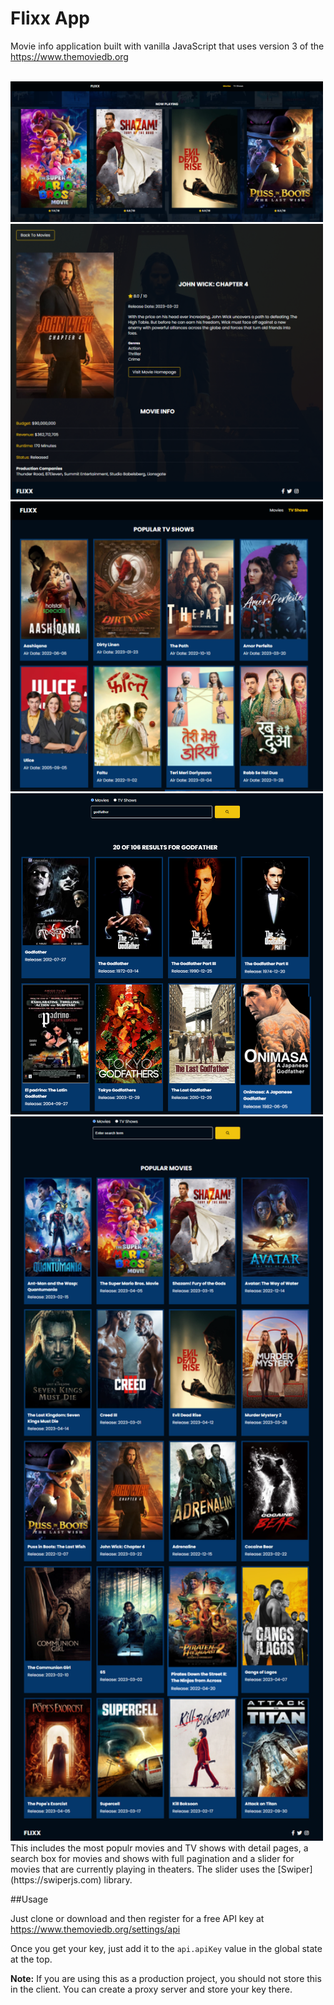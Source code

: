 
# Flixx App

Movie info application built with vanilla JavaScript that uses version 3 of the https://www.themoviedb.org

<br>
<img src="images/screen2.jpg" width="500">
<img src="images/screen3.png" width="500">
<img src="images/screen4.png" width="500">
<img src="images/screen5.png" width="500">
<img src="images/screen6.png" width="500">


<br>
This includes the most populr movies and TV shows with detail pages, a search box for movies and shows with full pagination and a slider for movies that are currently playing in theaters. The slider uses the [Swiper](https://swiperjs.com) library.

##Usage

Just clone or download and then register for a free API key at https://www.themoviedb.org/settings/api

Once you get your key, just add it to the `api.apiKey` value in the global state at the top.

**Note:** If you are using this as a production project, you should not store this in the client. You can create a proxy server and store your key there.



